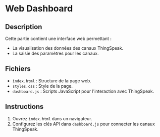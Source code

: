 # Web Dashboard

## Description
Cette partie contient une interface web permettant :
- La visualisation des données des canaux ThingSpeak.
- La saisie des paramètres pour les canaux.

## Fichiers
- `index.html` : Structure de la page web.
- `styles.css` : Style de la page.
- `dashboard.js` : Scripts JavaScript pour l'interaction avec ThingSpeak.

## Instructions
1. Ouvrez `index.html` dans un navigateur.
2. Configurez les clés API dans `dashboard.js` pour connecter les canaux ThingSpeak.
